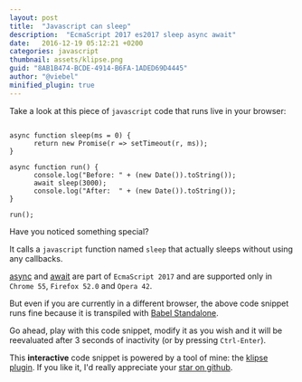 ```yaml
---
layout: post
title:  "Javascript can sleep"
description:  "EcmaScript 2017 es2017 sleep async await"
date:   2016-12-19 05:12:21 +0200
categories: javascript
thumbnail: assets/klipse.png
guid: "8AB1B474-BCDE-4914-B6FA-1ADED69D4445"
author: "@viebel"
minified_plugin: true
---
```



Take a look at this piece of `javascript` code that runs live in your browser:

<pre><code class="language-es2017" data-async-code="true" data-eval-idle-msec="3000">
async function sleep(ms = 0) {
      return new Promise(r => setTimeout(r, ms));
}

async function run() {
      console.log("Before: " + (new Date()).toString());
      await sleep(3000);
      console.log("After:  " + (new Date()).toString());
}

run();
</code></pre>


Have you noticed something special?

It calls a `javascript` function named `sleep` that actually sleeps without using any callbacks.

[async](https://developer.mozilla.org/en-US/docs/Web/JavaScript/Reference/Statements/async_function) and [await](https://developer.mozilla.org/en-US/docs/Web/JavaScript/Reference/Operators/await) are part of `EcmaScript 2017` and are supported only in `Chrome 55`, `Firefox 52.0` and `Opera 42`.

But even if you are currently in a different browser, the above code snippet runs fine because it is transpiled with [Babel Standalone](https://github.com/babel/babel-standalone).

Go ahead, play with this code snippet, modify it as you wish and it will be reevaluated after 3 seconds of inactivity (or by pressing `Ctrl-Enter`).

This **interactive** code snippet is powered by a tool of mine: the [klipse plugin](https://github.com/viebel/klipse). If you like it, I'd really appreciate your [star on github](https://github.com/viebel/klipse/stargazers).




